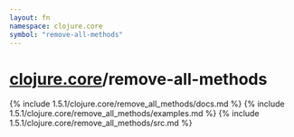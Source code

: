 ```yaml
---
layout: fn
namespace: clojure.core
symbol: "remove-all-methods"
---
```


# [clojure.core](../)/remove-all-methods

{% include 1.5.1/clojure.core/remove_all_methods/docs.md %}
{% include 1.5.1/clojure.core/remove_all_methods/examples.md %}
{% include 1.5.1/clojure.core/remove_all_methods/src.md %}

